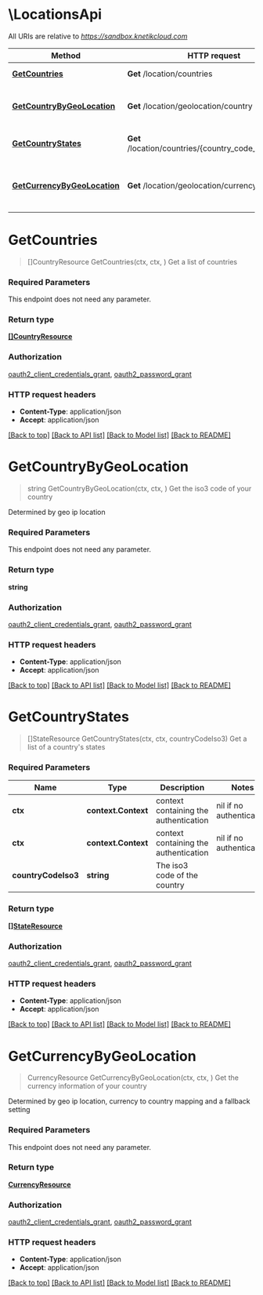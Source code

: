 # \LocationsApi

All URIs are relative to *https://sandbox.knetikcloud.com*

Method | HTTP request | Description
------------- | ------------- | -------------
[**GetCountries**](LocationsApi.md#GetCountries) | **Get** /location/countries | Get a list of countries
[**GetCountryByGeoLocation**](LocationsApi.md#GetCountryByGeoLocation) | **Get** /location/geolocation/country | Get the iso3 code of your country
[**GetCountryStates**](LocationsApi.md#GetCountryStates) | **Get** /location/countries/{country_code_iso3}/states | Get a list of a country&#39;s states
[**GetCurrencyByGeoLocation**](LocationsApi.md#GetCurrencyByGeoLocation) | **Get** /location/geolocation/currency | Get the currency information of your country


# **GetCountries**
> []CountryResource GetCountries(ctx, ctx, )
Get a list of countries

### Required Parameters
This endpoint does not need any parameter.

### Return type

[**[]CountryResource**](CountryResource.md)

### Authorization

[oauth2_client_credentials_grant](../README.md#oauth2_client_credentials_grant), [oauth2_password_grant](../README.md#oauth2_password_grant)

### HTTP request headers

 - **Content-Type**: application/json
 - **Accept**: application/json

[[Back to top]](#) [[Back to API list]](../README.md#documentation-for-api-endpoints) [[Back to Model list]](../README.md#documentation-for-models) [[Back to README]](../README.md)

# **GetCountryByGeoLocation**
> string GetCountryByGeoLocation(ctx, ctx, )
Get the iso3 code of your country

Determined by geo ip location

### Required Parameters
This endpoint does not need any parameter.

### Return type

**string**

### Authorization

[oauth2_client_credentials_grant](../README.md#oauth2_client_credentials_grant), [oauth2_password_grant](../README.md#oauth2_password_grant)

### HTTP request headers

 - **Content-Type**: application/json
 - **Accept**: application/json

[[Back to top]](#) [[Back to API list]](../README.md#documentation-for-api-endpoints) [[Back to Model list]](../README.md#documentation-for-models) [[Back to README]](../README.md)

# **GetCountryStates**
> []StateResource GetCountryStates(ctx, ctx, countryCodeIso3)
Get a list of a country's states

### Required Parameters

Name | Type | Description  | Notes
------------- | ------------- | ------------- | -------------
 **ctx** | **context.Context** | context containing the authentication | nil if no authentication
 **ctx** | **context.Context** | context containing the authentication | nil if no authentication
  **countryCodeIso3** | **string**| The iso3 code of the country | 

### Return type

[**[]StateResource**](StateResource.md)

### Authorization

[oauth2_client_credentials_grant](../README.md#oauth2_client_credentials_grant), [oauth2_password_grant](../README.md#oauth2_password_grant)

### HTTP request headers

 - **Content-Type**: application/json
 - **Accept**: application/json

[[Back to top]](#) [[Back to API list]](../README.md#documentation-for-api-endpoints) [[Back to Model list]](../README.md#documentation-for-models) [[Back to README]](../README.md)

# **GetCurrencyByGeoLocation**
> CurrencyResource GetCurrencyByGeoLocation(ctx, ctx, )
Get the currency information of your country

Determined by geo ip location, currency to country mapping and a fallback setting

### Required Parameters
This endpoint does not need any parameter.

### Return type

[**CurrencyResource**](CurrencyResource.md)

### Authorization

[oauth2_client_credentials_grant](../README.md#oauth2_client_credentials_grant), [oauth2_password_grant](../README.md#oauth2_password_grant)

### HTTP request headers

 - **Content-Type**: application/json
 - **Accept**: application/json

[[Back to top]](#) [[Back to API list]](../README.md#documentation-for-api-endpoints) [[Back to Model list]](../README.md#documentation-for-models) [[Back to README]](../README.md)


